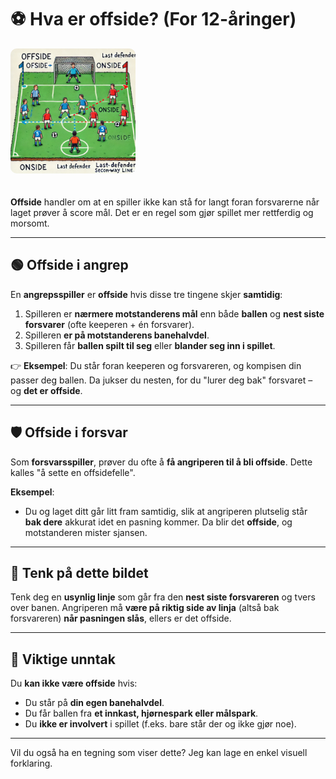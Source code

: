 # ⚽ Hva er offside? (For 12-åringer)

<img src="https://raw.githubusercontent.com/lewiuberg/muil-fotball/refs/heads/master/docs/assets/img/tips/offside-1.png" alt="Offside" style="width: auto; height: 200px; object-fit: cover; border-radius: 10px; margin-bottom: 20px;">

**Offside** handler om at en spiller ikke kan stå for langt foran forsvarerne når laget prøver å score mål. Det er en regel som gjør spillet mer rettferdig og morsomt.

---

## 🟢 Offside i angrep

En **angrepsspiller** er **offside** hvis disse tre tingene skjer **samtidig**:

1. Spilleren er **nærmere motstanderens mål** enn både **ballen** og **nest siste forsvarer** (ofte keeperen + én forsvarer).
2. Spilleren **er på motstanderens banehalvdel**.
3. Spilleren får **ballen spilt til seg** eller **blander seg inn i spillet**.

👉 **Eksempel**: Du står foran keeperen og forsvareren, og kompisen din passer deg ballen. Da jukser du nesten, for du "lurer deg bak" forsvaret – og **det er offside**.

---

## 🛡️ Offside i forsvar

Som **forsvarsspiller**, prøver du ofte å **få angriperen til å bli offside**. Dette kalles "å sette en offsidefelle".

**Eksempel**:

- Du og laget ditt går litt fram samtidig, slik at angriperen plutselig står **bak dere** akkurat idet en pasning kommer. Da blir det **offside**, og motstanderen mister sjansen.

---

## 🎯 Tenk på dette bildet

Tenk deg en **usynlig linje** som går fra den **nest siste forsvareren** og tvers over banen. Angriperen må **være på riktig side av linja** (altså bak forsvareren) **når pasningen slås**, ellers er det offside.

---

## 🔔 Viktige unntak

Du **kan ikke være offside** hvis:

- Du står på **din egen banehalvdel**.
- Du får ballen fra **et innkast, hjørnespark eller målspark**.
- Du **ikke er involvert** i spillet (f.eks. bare står der og ikke gjør noe).

---

Vil du også ha en tegning som viser dette? Jeg kan lage en enkel visuell forklaring.
